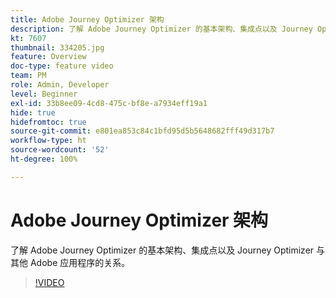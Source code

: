 ```yaml
---
title: Adobe Journey Optimizer 架构
description: 了解 Adobe Journey Optimizer 的基本架构、集成点以及 Journey Optimizer 与其他 Adobe 应用程序的关系。
kt: 7607
thumbnail: 334205.jpg
feature: Overview
doc-type: feature video
team: PM
role: Admin, Developer
level: Beginner
exl-id: 33b8ee09-4cd8-475c-bf8e-a7934eff19a1
hide: true
hidefromtoc: true
source-git-commit: e801ea853c84c1bfd95d5b5648682fff49d317b7
workflow-type: ht
source-wordcount: '52'
ht-degree: 100%

---
```


# Adobe Journey Optimizer 架构

了解 Adobe Journey Optimizer 的基本架构、集成点以及 Journey Optimizer 与其他 Adobe 应用程序的关系。

>[!VIDEO](https://video.tv.adobe.com/v/334205?quality=12&learn=on)
